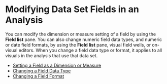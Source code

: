 # Modifying Data Set Fields in an Analysis<a name="modifying-data-set-fields-in-an-analysis"></a>

You can modify the dimension or measure setting of a field by using the **Field list** pane\. You can also change numeric field data types, and numeric or date field formats, by using the **Field list** pane, visual field wells, or on\-visual editors\. When you change a field data type or format, it applies to all visuals in the analysis that use that data set\.


+ [Setting a Field as a Dimension or Measure](setting-dimension-or-measure.md)
+ [Changing a Field Data Type](changing-an-analysis-field-data-type.md)
+ [Changing a Field Format](changing-a-field-format.md)
